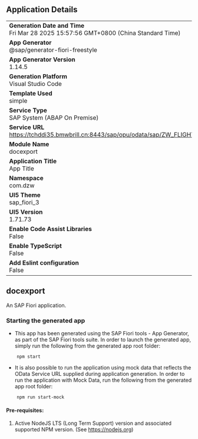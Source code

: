 ## Application Details
|               |
| ------------- |
|**Generation Date and Time**<br>Fri Mar 28 2025 15:57:56 GMT+0800 (China Standard Time)|
|**App Generator**<br>@sap/generator-fiori-freestyle|
|**App Generator Version**<br>1.14.5|
|**Generation Platform**<br>Visual Studio Code|
|**Template Used**<br>simple|
|**Service Type**<br>SAP System (ABAP On Premise)|
|**Service URL**<br>https://tchddi35.bmwbrill.cn:8443/sap/opu/odata/sap/ZW_FLIGHT_SRV|
|**Module Name**<br>docexport|
|**Application Title**<br>App Title|
|**Namespace**<br>com.dzw|
|**UI5 Theme**<br>sap_fiori_3|
|**UI5 Version**<br>1.71.73|
|**Enable Code Assist Libraries**<br>False|
|**Enable TypeScript**<br>False|
|**Add Eslint configuration**<br>False|

## docexport

An SAP Fiori application.

### Starting the generated app

-   This app has been generated using the SAP Fiori tools - App Generator, as part of the SAP Fiori tools suite.  In order to launch the generated app, simply run the following from the generated app root folder:

```
    npm start
```

- It is also possible to run the application using mock data that reflects the OData Service URL supplied during application generation.  In order to run the application with Mock Data, run the following from the generated app root folder:

```
    npm run start-mock
```

#### Pre-requisites:

1. Active NodeJS LTS (Long Term Support) version and associated supported NPM version.  (See https://nodejs.org)



